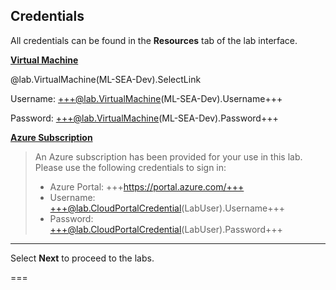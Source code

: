 <style>
img {
    border: 1px solid black;
    }
</style>

## **Credentials**

All credentials can be found in the **Resources** tab of the lab interface.

<u>**Virtual Machine**</u>

@lab.VirtualMachine(ML-SEA-Dev).SelectLink

Username: +++@lab.VirtualMachine(ML-SEA-Dev).Username+++

Password: +++@lab.VirtualMachine(ML-SEA-Dev).Password+++

<u>**Azure Subscription**</u>

> An Azure subscription has been provided for your use in this lab. Please use the following credentials to sign in:
>
> - Azure Portal: +++https://portal.azure.com/+++
> - Username: +++@lab.CloudPortalCredential(LabUser).Username+++
> - Password: +++@lab.CloudPortalCredential(LabUser).Password+++


---

Select **Next** to proceed to the labs.

===
